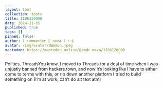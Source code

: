 ```yaml
---
layout: toot
collection: toots
title: 1106120000
date: 2024-11-06
published: true
tags: []
pinned: false
author: ⸸ commander ░ nova ⸸ :~$
avatar: /img/avatar/daemon.jpeg
mastodon: https://mastodon.online/@cmdr_nova/1106120000
---
```


Politics, ThreadsYou know, I moved to Threads for a deal of time when I was unjustly banned from hackers.town, and now it’s looking like I have to either come to terms with this, or rip down another platform I tried to build something on (I’m at work, can’t do alt text atm)
